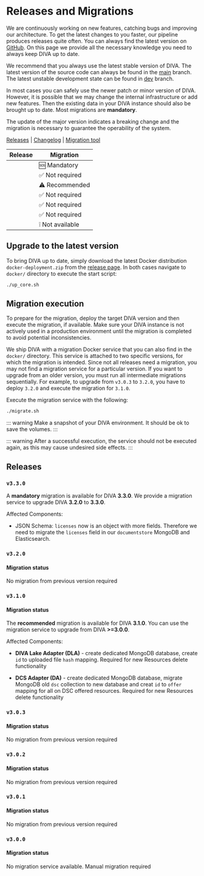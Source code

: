 # Releases and Migrations

We are continuously working on new features, catching bugs and improving our architecture.
To get the latest changes to you faster, our pipeline produces releases quite often.
You can always find the latest version on [GitHub](https://github.com/FraunhoferISST/diva/releases).
On this page we provide all the necessary knowledge you need to always keep DIVA up to date.

We recommend that you always use the latest stable version of DIVA.
The latest version of the source code can always be found in the [main](https://github.com/FraunhoferISST/diva/tree/main) branch.
The latest unstable development state can be found in [dev](https://github.com/FraunhoferISST/diva/tree/dev) branch.

In most cases you can safely use the newer patch or minor version of DIVA.
However, it is possible that we may change the internal infrastructure or add new features.
Then the existing data in your DIVA instance should also be brought up to date.
Most migrations are **mandatory**.

The update of the major version indicates a breaking change and the migration is necessary to guarantee the operability of the system.

[Releases](https://github.com/FraunhoferISST/diva/releases) | [Changelog](https://github.com/FraunhoferISST/diva/blob/main/CHANGELOG.md) | [Migration tool](https://github.com/FraunhoferISST/diva/tree/main/migration)

|Release| Migration|
|---|---|
|[<Badge type="tip" text="v3.3.0" vertical="middle" />](#v3-3-0)| 🆘 Mandatory |
|[<Badge type="tip" text="v3.2.0" vertical="middle" />](#v3-2-0)| ✅️ Not required |
|[<Badge type="tip" text="v3.1.0" vertical="middle" />](#v3-1-0)| ⚠️ Recommended |
|[<Badge type="tip" text="v3.0.3" vertical="middle" />](#v3-0-3)| ✅️ Not required |
|[<Badge type="tip" text="v3.0.2" vertical="middle" />](#v3-0-2)| ✅️ Not required |
|[<Badge type="tip" text="v3.0.1" vertical="middle" />](#v3-0-1)| ✅️ Not required |
|[<Badge type="tip" text="v3.0.0" vertical="middle" />](#v3-0-0)| ❕   Not available |

## Upgrade to the latest version

To bring DIVA up to date, simply download the latest Docker distribution `docker-deployment.zip` from the [release page](https://github.com/FraunhoferISST/diva/releases).
In both cases navigate to `docker/` directory to execute the start script:

```bash
./up_core.sh
```

## Migration execution

To prepare for the migration, deploy the target DIVA version and then execute the migration, if available.
Make sure your DIVA instance is not actively used in a production environment until the migration is completed to avoid potential inconsistencies.

We ship DIVA with a migration Docker service that you can also find in the `docker/` directory.
This service is attached to two specific versions, for which the migration is intended.
Since not all releases need a migration, you may not find a migration service for a particular version.
If you want to upgrade from an older version, you must run all intermediate migrations sequentially.
For example, to upgrade from `v3.0.3` to `3.2.0`, you have to deploy `3.2.0` and execute the migration for `3.1.0`.

Execute the migration service with the following:

```sh
./migrate.sh
```

::: warning
Make a snapshot of your DIVA environment. It should be ok to save the volumes.
:::

::: warning
After a successful execution, the service should not be executed again, as this may cause undesired side effects.
:::

## Releases

### `v3.3.0`

A **mandatory** migration is available for DIVA **3.3.0**.
We provide a migration service to upgrade DIVA **3.2.0** to **3.3.0**.

Affected Components:

+ JSON Schema: `licenses` now is an object with more fields. Therefore we need to migrate the `licenses` field in our `documentstore` MongoDB and Elasticsearch.

### `v3.2.0`

#### Migration status

No migration from previous version required

### `v3.1.0`

#### Migration status

The **recommended** migration is available for DIVA **3.1.0**.
You can use the migration service to upgrade from DIVA **>=3.0.0**.

Affected Components:

- **DIVA Lake Adapter (DLA)** - create dedicated MongoDB database, create `id` to uploaded file `hash` mapping.
  Required for new Resources delete functionality

- **DCS Adapter (DA)** - create dedicated MongoDB database, migrate MongoDB old `dsc` collection to new database and
  creat `id` to `offer` mapping for all on DSC offered resources. Required for new Resources delete functionality

### `v3.0.3`

#### Migration status

No migration from previous version required

### `v3.0.2`

#### Migration status

No migration from previous version required

### `v3.0.1`

#### Migration status

No migration from previous version required

### `v3.0.0`

#### Migration status

No migration service available. Manual migration required

